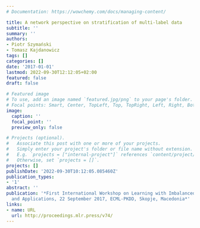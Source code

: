 ```yaml
---
# Documentation: https://wowchemy.com/docs/managing-content/

title: A network perspective on stratification of multi-label data
subtitle: ''
summary: ''
authors:
- Piotr Szymański
- Tomasz Kajdanowicz
tags: []
categories: []
date: '2017-01-01'
lastmod: 2022-09-30T12:12:05+02:00
featured: false
draft: false

# Featured image
# To use, add an image named `featured.jpg/png` to your page's folder.
# Focal points: Smart, Center, TopLeft, Top, TopRight, Left, Right, BottomLeft, Bottom, BottomRight.
image:
  caption: ''
  focal_point: ''
  preview_only: false

# Projects (optional).
#   Associate this post with one or more of your projects.
#   Simply enter your project's folder or file name without extension.
#   E.g. `projects = ["internal-project"]` references `content/project/deep-learning/index.md`.
#   Otherwise, set `projects = []`.
projects: []
publishDate: '2022-09-30T10:12:05.085460Z'
publication_types:
- '1'
abstract: ''
publication: '*First International Workshop on Learning with Imbalanced Domains: Theory
  and Applications, 22 September 2017, ECML-PKDD, Skopje, Macedonia*'
links:
- name: URL
  url: http://proceedings.mlr.press/v74/
---
```

